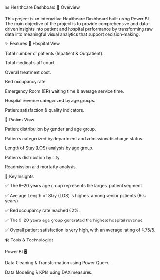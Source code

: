 📊 Healthcare Dashboard
🏥 Overview

This project is an interactive Healthcare Dashboard built using Power BI.
The main objective of the project is to provide comprehensive and data-driven insights into patient and hospital performance by transforming raw data into meaningful visual analytics that support decision-making.

✨ Features
🔹 Hospital View

Total number of patients (Inpatient & Outpatient).

Total medical staff count.

Overall treatment cost.

Bed occupancy rate.

Emergency Room (ER) waiting time & average service time.

Hospital revenue categorized by age groups.

Patient satisfaction & quality indicators.

🔹 Patient View

Patient distribution by gender and age group.

Patients categorized by department and admission/discharge status.

Length of Stay (LOS) analysis by age group.

Patients distribution by city.

Readmission and mortality analysis.

📌 Key Insights

✅ The 6–20 years age group represents the largest patient segment.

✅ Average Length of Stay (LOS) is highest among senior patients (60+ years).

✅ Bed occupancy rate reached 62%.

✅ The 6–20 years age group generated the highest hospital revenue.

✅ Overall patient satisfaction is very high, with an average rating of 4.75/5.

🛠️ Tools & Technologies

Power BI 🖥️

Data Cleaning & Transformation using Power Query.

Data Modeling & KPIs using DAX measures.
